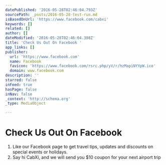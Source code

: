 ```yaml
---
datePublished: '2016-05-28T02:46:04.793Z'
sourcePath: _posts/2016-05-28-test-run.md
isBasedOnUrl: 'https://www.facebook.com/cabxi'
keywords: []
related: []
author: []
dateModified: '2016-05-28T02:46:04.308Z'
title: 'Check Us Out On Facebook '
app_links: []
publisher:
  url: 'https://www.facebook.com'
  name: Facebook
  favicon: 'https://www.facebook.com/rsrc.php/yV/r/hzMapiNYYpW.ico'
  domain: www.facebook.com
description: ''
starred: false
inFeed: true
hasPage: false
inNav: false
_context: 'http://schema.org'
_type: MediaObject

---
```

# Check Us Out On Facebook 

1. Like our Facebook page to get travel tips, updates and discounts on special events or holidays.
2. Say hi CabXi, and we will send you $10 coupon for your next airport trip